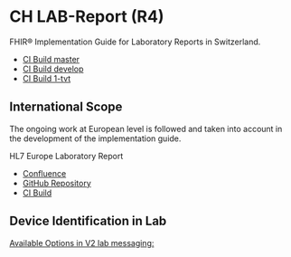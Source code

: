 # CH LAB-Report (R4) 

FHIR® Implementation Guide for Laboratory Reports in Switzerland.

* [CI Build master](https://build.fhir.org/ig/hl7ch/ch-lab-report/branches/master/index.html)
* [CI Build develop](https://build.fhir.org/ig/hl7ch/ch-lab-report/branches/develop/index.html)
* [CI Build 1-tvt](https://build.fhir.org/ig/hl7ch/ch-lab-report/branches/1-tvt/index.html)

## International Scope

The ongoing work at European level is followed and taken into account in the development of the implementation guide.

HL7 Europe Laboratory Report

* [Confluence](https://confluence.hl7.org/display/HEU/Laboratory+Report+FHIR+Implementation+Guide)
* [GitHub Repository](https://github.com/hl7-eu/laboratory)
* [CI Build](https://build.fhir.org/ig/hl7-eu/laboratory/branches/master/index.html)

## Device Identification in Lab

[Available Options in V2 lab messaging:](https://confluence.hl7.org/display/OO/Device+Identification+in+Lab+messages)
